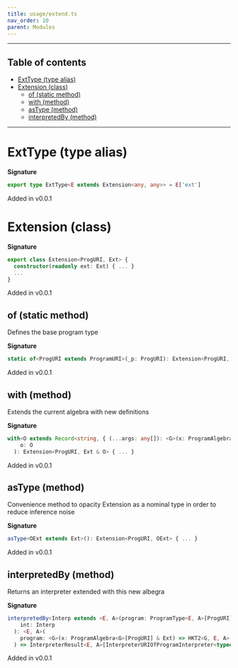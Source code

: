 ```yaml
---
title: usage/extend.ts
nav_order: 10
parent: Modules
---
```


---

<h2 class="text-delta">Table of contents</h2>

- [ExtType (type alias)](#exttype-type-alias)
- [Extension (class)](#extension-class)
  - [of (static method)](#of-static-method)
  - [with (method)](#with-method)
  - [asType (method)](#astype-method)
  - [interpretedBy (method)](#interpretedby-method)

---

# ExtType (type alias)

**Signature**

```ts
export type ExtType<E extends Extension<any, any>> = E['ext']
```

Added in v0.0.1

# Extension (class)

**Signature**

```ts
export class Extension<ProgURI, Ext> {
  constructor(readonly ext: Ext) { ... }
  ...
}
```

Added in v0.0.1

## of (static method)

Defines the base program type

**Signature**

```ts
static of<ProgURI extends ProgramURI>(_p: ProgURI): Extension<ProgURI, {}> { ... }
```

Added in v0.0.1

## with (method)

Extends the current algebra with new definitions

**Signature**

```ts
with<O extends Record<string, { (...args: any[]): <G>(x: ProgramAlgebra<G>[ProgURI] & Ext) => HKT2<G, any, any> }>>(
    o: O
  ): Extension<ProgURI, Ext & O> { ... }
```

Added in v0.0.1

## asType (method)

Convenience method to opacity Extension as a nominal type in order to reduce inference noise

**Signature**

```ts
asType<OExt extends Ext>(): Extension<ProgURI, OExt> { ... }
```

Added in v0.0.1

## interpretedBy (method)

Returns an interpreter extended with this new albegra

**Signature**

```ts
interpretedBy<Interp extends <E, A>(program: ProgramType<E, A>[ProgURI]) => InterpreterResult<E, A>[InterpreterURI]>(
    int: Interp
  ): <E, A>(
    program: <G>(x: ProgramAlgebra<G>[ProgURI] & Ext) => HKT2<G, E, A>
  ) => InterpreterResult<E, A>[InterpreterURIOfProgramInterpreter<typeof int>] { ... }
```

Added in v0.0.1
